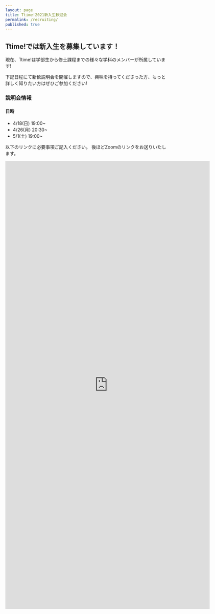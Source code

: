 ```yaml
---
layout: page
title: Ttime!2021新入生歓迎会
permalink: /recruiting/
published: true
---
```


## Ttime!では新入生を募集しています！

現在、Ttime!は学部生から修士課程までの様々な学科のメンバーが所属しています!

下記日程にて新歓説明会を開催しますので、興味を持ってくださった方、もっと詳しく知りたい方はぜひご参加ください!

### 説明会情報

#### 日時
  - 4/18(日) 19:00~
  - 4/26(月) 20:30~
  - 5/1(土) 19:00~

以下のリンクに必要事項ご記入ください。
後ほどZoomのリンクをお送りいたします。

<iframe src="https://docs.google.com/forms/d/e/1FAIpQLSdT7gMk87ugqtzme9K1pD0tOluRKJGVSpMrfi_xzTiDtpQ0xw/viewform?embedded=true" width="640" height="1400" frameborder="0" marginheight="0" marginwidth="0">読み込んでいます…</iframe>
